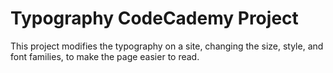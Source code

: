 # Typography CodeCademy Project
This project modifies the typography on a site, changing the size, style, and font families, to make the page easier to read.